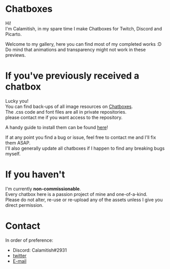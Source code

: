 # Chatboxes

Hi!  
I'm Calamitish, in my spare time I make Chatboxes for Twitch, Discord and Picarto.  

Welcome to my gallery, here you can find most of my completed works :D  
Do mind that animations and transparency might not work in these previews.

# If you've previously received a chatbox

Lucky you!  
You can find back-ups of all image resources on [Chatboxes](https://github.com/Calamitish/Chatboxes).  
The .css code and font files are all in private repositories.  
please contact me if you want access to the repository.  

A handy guide to install them can be found [here](https://github.com/Calamitish/Chatboxes/blob/main/How%20to%20install.png)!  

If at any point you find a bug or issue, feel free to contact me and I'll fix them ASAP.  
I'll also generally update all chatboxes if I happen to find any breaking bugs myself.  

# If you haven't

I'm currently **non-commissionable**.  
Every chatbox here is a passion project of mine and one-of-a-kind.  
Please do not alter, re-use or re-upload any of the assets unless I give you direct permission.

# Contact

In order of preference:
- Discord: Calamitish#2931
- [twitter](https://twitter.com/Calamitishy)
- [E-mail](mailto:calamitish@gmail.com)